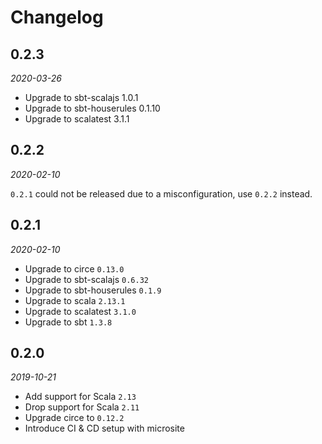 # Changelog

## 0.2.3

_2020-03-26_

 * Upgrade to sbt-scalajs 1.0.1
 * Upgrade to sbt-houserules 0.1.10
 * Upgrade to scalatest 3.1.1

## 0.2.2

_2020-02-10_

`0.2.1` could not be released due to a misconfiguration, use `0.2.2` instead.

## 0.2.1

_2020-02-10_

 * Upgrade to circe `0.13.0`
 * Upgrade to sbt-scalajs `0.6.32`
 * Upgrade to sbt-houserules `0.1.9`
 * Upgrade to scala `2.13.1`
 * Upgrade to scalatest `3.1.0`
 * Upgrade to sbt `1.3.8`

## 0.2.0

_2019-10-21_

 * Add support for Scala `2.13`
 * Drop support for Scala `2.11`
 * Upgrade circe to `0.12.2`
 * Introduce CI & CD setup with microsite
